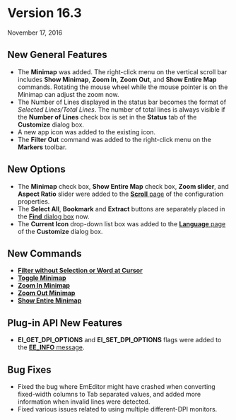# Version 16.3

November 17, 2016

## New General Features

- The **Minimap** was added. The right-click menu on the vertical scroll bar includes **Show Minimap**, **Zoom In**, **Zoom Out**, and **Show Entire Map** commands. Rotating the mouse wheel while the mouse pointer is on the Minimap can adjust the zoom now.
- The Number of Lines displayed in the status bar becomes the format of _Selected Lines/Total Lines_. The number of total lines is always visible if the **Number of Lines** check box is set in the **Status** tab of the **Customize** dialog box.
- A new app icon was added to the existing icon.
- The **Filter Out** command was added to the right-click menu on the **Markers** toolbar.

## New Options

- The **Minimap** check box, **Show Entire Map** check box, **Zoom slider**, and **Aspect Ratio** slider were added to the [**Scroll** page](../dlg/properties/scroll/index) of the configuration properties.
- The **Select All**, **Bookmark** and **Extract** buttons are separately placed in the [**Find** dialog box](../dlg/find/index) now.
- The **Current Icon** drop-down list box was added to the [**Language** page](../dlg/customize/lang/index) of the **Customize** dialog box.

## New Commands

- **[Filter without Selection or Word at Cursor](../cmd/edit/filter_out_word)**
- [**Toggle Minimap**](../cmd/window/minimap_toggle)
- [**Zoom In Minimap**](../cmd/window/minimap_zoom_in)
- [**Zoom Out Minimap**](../cmd/window/minimap_zoom_out)
- [**Show Entire Minimap**](../cmd/window/minimap_entire_map)

## Plug-in API New Features

- **EI\_GET\_DPI\_OPTIONS** and **EI\_SET\_DPI\_OPTIONS** flags were added to the [**EE\_INFO** message](../plugin/message/ee_info).

## Bug Fixes

- Fixed the bug where EmEditor might have crashed when converting fixed-width columns to Tab separated values, and added more information when invalid lines were detected.
- Fixed various issues related to using multiple different-DPI monitors.
